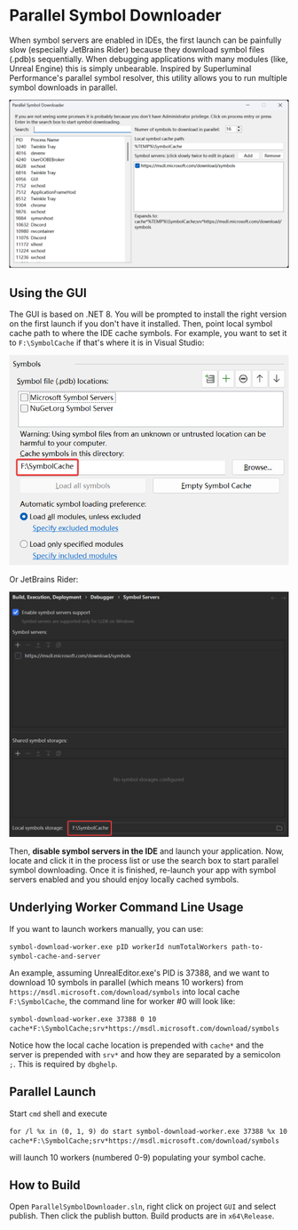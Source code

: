 Parallel Symbol Downloader
==========================
When symbol servers are enabled in IDEs, the first launch can be painfully slow (especially JetBrains Rider) because they download symbol files (.pdb)s sequentially. When debugging applications with many modules (like, Unreal Engine) this is simply unbearable. Inspired by Superluminal Performance's parallel symbol resolver, this utility allows you to run multiple symbol downloads in parallel.

![Parallel Symbol Downloader Screenshot](https://github.com/AlanIWBFT/ParallelSymbolDownloader/blob/master/screenshot.png?raw=true)

Using the GUI
-------------
The GUI is based on .NET 8. You will be prompted to install the right version on the first launch if you don't have it installed. Then, point local symbol cache path to where the IDE cache symbols. For example, you want to set it to `F:\SymbolCache` if that's where it is in Visual Studio:

![VSSymbolCache](https://github.com/AlanIWBFT/ParallelSymbolDownloader/blob/master/visualstudio.png?raw=true)

Or JetBrains Rider:

![RiderSymbolCache](https://github.com/AlanIWBFT/ParallelSymbolDownloader/blob/master/rider.png?raw=true)

Then, **disable symbol servers in the IDE** and launch your application. Now, locate and click it in the process list or use the search box to start parallel symbol downloading. Once it is finished, re-launch your app with symbol servers enabled and you should enjoy locally cached symbols.

Underlying Worker Command Line Usage
------------------------------------
If you want to launch workers manually, you can use:

`symbol-download-worker.exe pID workerId numTotalWorkers path-to-symbol-cache-and-server`

An example, assuming UnrealEditor.exe's PID is 37388, and we want to download 10 symbols in parallel (which means 10 workers) from `https://msdl.microsoft.com/download/symbols` into local cache `F:\SymbolCache`, the command line for worker #0 will look like:

`symbol-download-worker.exe 37388 0 10 cache*F:\SymbolCache;srv*https://msdl.microsoft.com/download/symbols`

Notice how the local cache location is prepended with `cache*` and the server is prepended with `srv*` and how they are separated by a semicolon `;`. This is required by `dbghelp`.

Parallel Launch
---------------
Start `cmd` shell and execute

`for /l %x in (0, 1, 9) do start symbol-download-worker.exe 37388 %x 10 cache*F:\SymbolCache;srv*https://msdl.microsoft.com/download/symbols`

will launch 10 workers (numbered 0-9) populating your symbol cache.

How to Build
------------
Open `ParallelSymbolDownloader.sln`, right click on project `GUI` and select publish. Then click the publish button. Build products are in `x64\Release`.